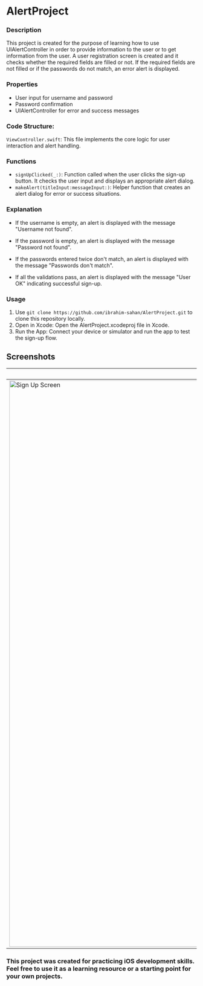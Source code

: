 # AlertProject

### Description

This project is created for the purpose of learning how to use UIAlertController in order to provide information to the user or to get information from the user. A user registration screen is created and it checks whether the required fields are filled or not. If the required fields are not filled or if the passwords do not match, an error alert is displayed.

### Properties

- User input for username and password
- Password confirmation
- UIAlertController for error and success messages

###  Code Structure:

`ViewController.swift`: This file implements the core logic for user interaction and alert handling.

### Functions

- `signUpClicked(_:)`: Function called when the user clicks the sign-up button. It checks the user input and displays an appropriate alert dialog.
- `makeAlert(titleInput:messageInput:)`: Helper function that creates an alert dialog for error or success situations.

### Explanation

- If the username is empty, an alert is displayed with the message "Username not found".
- If the password is empty, an alert is displayed with the message "Password not found".

  
- If the passwords entered twice don't match, an alert is displayed with the message "Passwords don't match".
- If all the validations pass, an alert is displayed with the message "User OK" indicating successful sign-up.
  
### Usage

1. Use `git clone https://github.com/ibrahim-sahan/AlertProject.git` to clone this repository locally.
2. Open in Xcode: Open the AlertProject.xcodeproj file in Xcode.
3. Run the App: Connect your device or simulator and run the app to test the sign-up flow.

## Screenshots
|Sign Up Screen|Username Required|Password Required|Password Mismatch|Password Mismatch|Sign Up Successful|
|--|--|--|--|--|--|
|<img width="1500" alt="Sign Up Screen" src="https://github.com/ibrahim-sahan/AlertProject/assets/121201456/1dc95e6d-a71c-413d-8deb-2e9b6e1c9ef6">|<img width="1100" alt="Username Required" src="https://github.com/ibrahim-sahan/AlertProject/assets/121201456/6205d083-addf-46da-899b-a9036e4018a5">|<img width="1200" alt="Password Required" src="https://github.com/ibrahim-sahan/AlertProject/assets/121201456/fe69c457-1ce6-48c7-aa58-9035112d8c9c">|<img width="1200" alt="Password Mismatch" src="https://github.com/ibrahim-sahan/AlertProject/assets/121201456/cd09fcfe-c51e-427a-b53c-ae8205da985c">|<img width="1200" alt="Password Mismatch" src="https://github.com/ibrahim-sahan/AlertProject/assets/121201456/6cac991d-b70a-402d-adf8-a10b629e3caa">|<img width="1100" alt="Sign Up Successful" src="https://github.com/ibrahim-sahan/AlertProject/assets/121201456/521762aa-6a73-4166-8172-768d7da7cae7">|


### This project was created for practicing iOS development skills. Feel free to use it as a learning resource or a starting point for your own projects.
